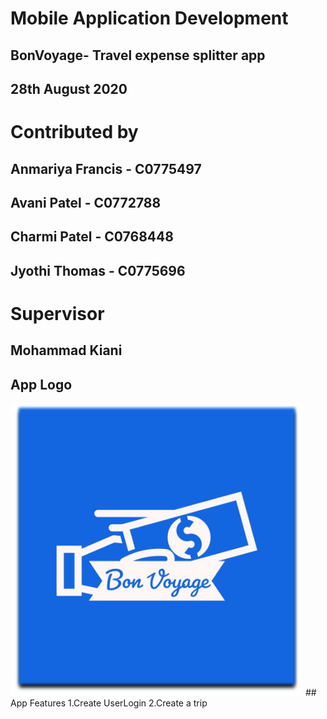 #                             Mobile Application Development
##                        BonVoyage- Travel expense splitter app
##                                    28th August 2020
#                                    Contributed by
##                                Anmariya Francis - C0775497 
##                                  Avani Patel - C0772788
##                                  Charmi Patel - C0768448
##                                  Jyothi Thomas - C0775696
#                                         Supervisor
##                                       Mohammad Kiani
## App Logo
<img src = "https://github.com/avanipatel9/Capstone_teamPurple_bonVoyage/blob/master/logo.png">
## App Features
1.Create UserLogin 2.Create a trip
